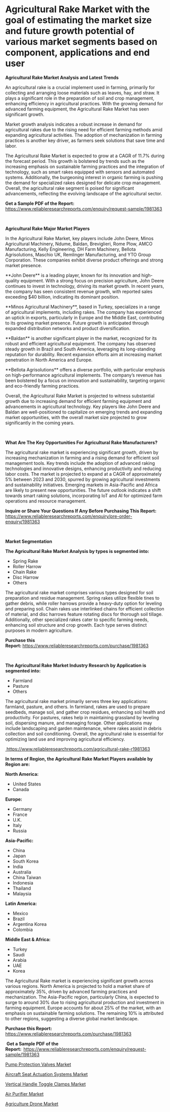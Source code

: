 <p><h1>Agricultural Rake Market with the goal of estimating the market size and future growth potential of various market segments based on component, applications and end user</h1></p><p><strong>Agricultural Rake Market Analysis and Latest Trends</strong></p>
<p><p>An agricultural rake is a crucial implement used in farming, primarily for collecting and arranging loose materials such as leaves, hay, and straw. It plays a significant role in the preparation of soil and crop management, enhancing efficiency in agricultural practices. With the growing demand for advanced farming equipment, the Agricultural Rake Market has seen significant growth.</p><p>Market growth analysis indicates a robust increase in demand for agricultural rakes due to the rising need for efficient farming methods amid expanding agricultural activities. The adoption of mechanization in farming practices is another key driver, as farmers seek solutions that save time and labor.</p><p>The Agricultural Rake Market is expected to grow at a CAGR of 11.7% during the forecast period. This growth is bolstered by trends such as the increasing emphasis on sustainable farming practices and the integration of technology, such as smart rakes equipped with sensors and automated systems. Additionally, the burgeoning interest in organic farming is pushing the demand for specialized rakes designed for delicate crop management. Overall, the agricultural rake segment is poised for significant advancements, reflecting the evolving landscape of the agricultural sector.</p></p>
<p><strong>Get a Sample PDF of the Report:&nbsp;</strong> <a href="https://www.reliableresearchreports.com/enquiry/request-sample/1981363?utm_campaign=32&utm_medium=2&utm_source=Github&utm_content=ia&utm_term=20022025&utm_id=agricultural-rake">https://www.reliableresearchreports.com/enquiry/request-sample/1981363</a></p>
<p>&nbsp;</p>
<p><strong>Agricultural Rake Major Market Players</strong></p>
<p><p>In the Agricultural Rake Market, key players include John Deere, Minos Agricultural Machinery, Ndume, Baldan, Breviglieri, Rome Plow, AMCO Manufacturing, Kelly Engineering, DH Farm Machinery, Bellota Agrisolutions, Maschio UK, Remlinger Manufacturing, and YTO Group Corporation. These companies exhibit diverse product offerings and strong market presence.</p><p>**John Deere** is a leading player, known for its innovation and high-quality equipment. With a strong focus on precision agriculture, John Deere continues to invest in technology, driving its market growth. In recent years, the company has seen consistent revenue growth, with reported sales exceeding $40 billion, indicating its dominant position.</p><p>**Minos Agricultural Machinery**, based in Turkey, specializes in a range of agricultural implements, including rakes. The company has experienced an uptick in exports, particularly in Europe and the Middle East, contributing to its growing market presence. Future growth is anticipated through expanded distribution networks and product diversification.</p><p>**Baldan** is another significant player in the market, recognized for its robust and efficient agricultural equipment. The company has observed steady growth in Brazil and South America, leveraging its long-standing reputation for durability. Recent expansion efforts aim at increasing market penetration in North America and Europe.</p><p>**Bellota Agrisolutions** offers a diverse portfolio, with particular emphasis on high-performance agricultural implements. The company’s revenue has been bolstered by a focus on innovation and sustainability, targeting organic and eco-friendly farming practices. </p><p>Overall, the Agricultural Rake Market is projected to witness substantial growth due to increasing demand for efficient farming equipment and advancements in agricultural technology. Key players like John Deere and Baldan are well-positioned to capitalize on emerging trends and expanding market opportunities, with the overall market size projected to grow significantly in the coming years.</p></p>
<p>&nbsp;</p>
<p><strong>What Are The Key Opportunities For Agricultural Rake Manufacturers?</strong></p>
<p><p>The agricultural rake market is experiencing significant growth, driven by increasing mechanization in farming and a rising demand for efficient soil management tools. Key trends include the adoption of advanced raking technologies and innovative designs, enhancing productivity and reducing labor costs. The market is projected to expand at a CAGR of approximately 5% between 2023 and 2030, spurred by growing agricultural investments and sustainability initiatives. Emerging markets in Asia-Pacific and Africa are likely to present new opportunities. The future outlook indicates a shift towards smart raking solutions, incorporating IoT and AI for optimized farm operations and resource management.</p></p>
<p><strong>Inquire or Share Your Questions If Any Before Purchasing This Report:</strong> <a href="https://www.reliableresearchreports.com/enquiry/pre-order-enquiry/1981363?utm_campaign=32&utm_medium=2&utm_source=Github&utm_content=ia&utm_term=20022025&utm_id=agricultural-rake">https://www.reliableresearchreports.com/enquiry/pre-order-enquiry/1981363</a></p>
<p>&nbsp;</p>
<p><strong>Market Segmentation</strong></p>
<p><strong>The Agricultural Rake Market Analysis by types is segmented into:</strong></p>
<p><ul><li>Spring Rake</li><li>Roller Harrow</li><li>Chain Rake</li><li>Disc Harrow</li><li>Others</li></ul></p>
<p><p>The agricultural rake market comprises various types designed for soil preparation and residue management. Spring rakes utilize flexible tines to gather debris, while roller harrows provide a heavy-duty option for leveling and preparing soil. Chain rakes use interlinked chains for efficient collection of material, and disc harrows feature rotating discs for thorough soil tillage. Additionally, other specialized rakes cater to specific farming needs, enhancing soil structure and crop growth. Each type serves distinct purposes in modern agriculture.</p></p>
<p><strong>Purchase this Report:&nbsp;</strong><a href="https://www.reliableresearchreports.com/purchase/1981363?utm_campaign=32&utm_medium=2&utm_source=Github&utm_content=ia&utm_term=20022025&utm_id=agricultural-rake">https://www.reliableresearchreports.com/purchase/1981363</a></p>
<p>&nbsp;</p>
<p><strong>The Agricultural Rake Market Industry Research by Application is segmented into:</strong></p>
<p><ul><li>Farmland</li><li>Pasture</li><li>Others</li></ul></p>
<p><p>The agricultural rake market primarily serves three key applications: farmland, pasture, and others. In farmland, rakes are used to prepare seedbeds, manage soil, and gather crop residues, enhancing soil health and productivity. For pastures, rakes help in maintaining grassland by leveling soil, dispersing manure, and managing forage. Other applications may include landscaping and garden maintenance, where rakes assist in debris collection and soil conditioning. Overall, the agricultural rake is essential for optimizing land use and improving agricultural efficiency.</p></p>
<p><a href="https://www.reliableresearchreports.com/agricultural-rake-r1981363?utm_campaign=32&utm_medium=2&utm_source=Github&utm_content=ia&utm_term=20022025&utm_id=agricultural-rake">&nbsp;https://www.reliableresearchreports.com/agricultural-rake-r1981363</a></p>
<p><strong>In terms of Region, the Agricultural Rake Market Players available by Region are:</strong></p>
<p>
    <p> <strong> North America: </strong>
        <ul>
            <li>United States</li>
            <li>Canada</li>
        </ul>
        </p> 
    <p> <strong> Europe: </strong>
        <ul>
            <li>Germany</li>
            <li>France</li>
            <li>U.K.</li>
            <li>Italy</li>
            <li>Russia</li>
        </ul>
        </p> 
    <p> <strong> Asia-Pacific: </strong>
        <ul>
            <li>China</li>
            <li>Japan</li>
            <li>South Korea</li>
            <li>India</li>
            <li>Australia</li>
            <li>China Taiwan</li>
            <li>Indonesia</li>
            <li>Thailand</li>
            <li>Malaysia</li>
        </ul>
        </p> 
    <p> <strong> Latin America: </strong>
        <ul>
            <li>Mexico</li>
            <li>Brazil</li>
            <li>Argentina Korea</li>
            <li>Colombia</li>
        </ul>
        </p> 
    <p> <strong> Middle East & Africa: </strong>
        <ul>
            <li>Turkey</li>
            <li>Saudi</li>
            <li>Arabia</li>
            <li>UAE</li>
            <li>Korea</li>
        </ul>
    </p>
    </p>
<p><p>The Agricultural Rake market is experiencing significant growth across various regions. North America is projected to hold a market share of approximately 35%, driven by advanced farming practices and mechanization. The Asia-Pacific region, particularly China, is expected to surge to around 30% due to rising agricultural production and investment in farming equipment. Europe accounts for about 25% of the market, with an emphasis on sustainable farming solutions. The remaining 10% is attributed to other regions, suggesting a diverse global market landscape.</p></p>
<p><strong>Purchase this Report: </strong><a href="https://www.reliableresearchreports.com/purchase/1981363?utm_campaign=32&utm_medium=2&utm_source=Github&utm_content=ia&utm_term=20022025&utm_id=agricultural-rake">https://www.reliableresearchreports.com/purchase/1981363</a></p>
<p>&nbsp;<strong>Get a Sample PDF of the Report:&nbsp;&nbsp;</strong><a href="https://www.reliableresearchreports.com/enquiry/request-sample/1981363?utm_campaign=32&utm_medium=2&utm_source=Github&utm_content=ia&utm_term=20022025&utm_id=agricultural-rake">https://www.reliableresearchreports.com/enquiry/request-sample/1981363</a></p>
<p><strong></strong></p>
<p><p><a href="https://github.com/lynlynyusay/Market-Research-Report-List-1/blob/main/pump-protection-valves-market.md?utm_campaign=32&utm_medium=2&utm_source=Github&utm_content=ia&utm_term=20022025&utm_id=agricultural-rake">Pump Protection Valves Market</a></p><p><a href="https://github.com/tashipmhuiri/Market-Research-Report-List-1/blob/main/aircraft-seat-actuation-systems-market.md?utm_campaign=32&utm_medium=2&utm_source=Github&utm_content=ia&utm_term=20022025&utm_id=agricultural-rake">Aircraft Seat Actuation Systems Market</a></p><p><a href="https://github.com/balapopepi/Market-Research-Report-List-1/blob/main/vertical-handle-toggle-clamps-market.md?utm_campaign=32&utm_medium=2&utm_source=Github&utm_content=ia&utm_term=20022025&utm_id=agricultural-rake">Vertical Handle Toggle Clamps Market</a></p><p><a href="https://github.com/akrachveslov/Market-Research-Report-List-1/blob/main/air-purifier-market.md?utm_campaign=32&utm_medium=2&utm_source=Github&utm_content=ia&utm_term=20022025&utm_id=agricultural-rake">Air Purifier Market</a></p><p><a href="https://github.com/adyawafurber1/Market-Research-Report-List-1/blob/main/agriculture-drone-market.md?utm_campaign=32&utm_medium=2&utm_source=Github&utm_content=ia&utm_term=20022025&utm_id=agricultural-rake">Agriculture Drone Market</a></p></p>
